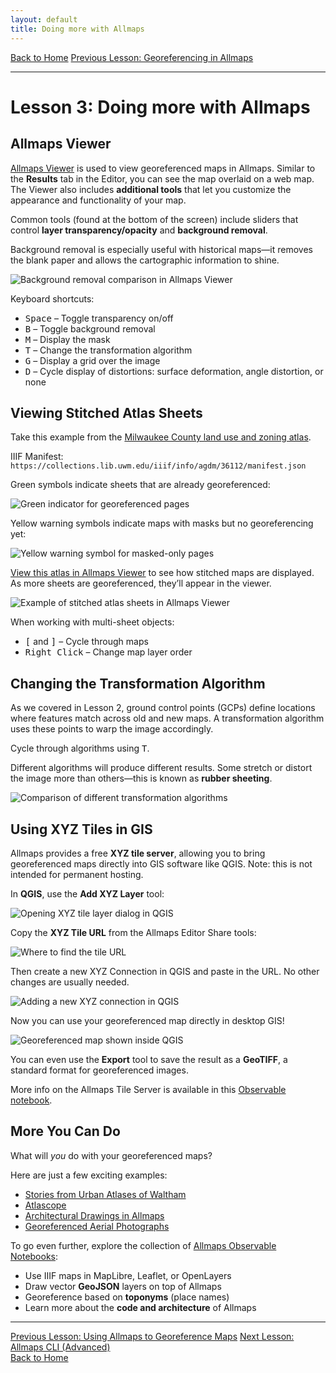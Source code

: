 ```yaml
---
layout: default
title: Doing more with Allmaps
---
```


<link rel="stylesheet" href="assets/css/custom.css">

<div class="button-group">
    <a href="index.html" class="button">Back to Home</a>
    <a href="Allmaps.html" class="button">Previous Lesson: Georeferencing in Allmaps</a>
</div>

* * *

# Lesson 3: Doing more with Allmaps

## Allmaps Viewer

[Allmaps Viewer](https://viewer.allmaps.org) is used to view georeferenced maps in Allmaps. Similar to the **Results** tab in the Editor, you can see the map overlaid on a web map.
The Viewer also includes **additional tools** that let you customize the appearance and functionality of your map.

Common tools (found at the bottom of the screen) include sliders that control **layer transparency/opacity** and **background removal**.

Background removal is especially useful with historical maps—it removes the blank paper and allows the cartographic information to shine.

![Background removal comparison in Allmaps Viewer](images/georef_nz8_Background.png)

Keyboard shortcuts:

- <kbd>Space</kbd> – Toggle transparency on/off
- <kbd>B</kbd> – Toggle background removal
- <kbd>M</kbd> – Display the mask
- <kbd>T</kbd> – Change the transformation algorithm
- <kbd>G</kbd> – Display a grid over the image
- <kbd>D</kbd> – Cycle display of distortions: surface deformation, angle distortion, or none

## Viewing Stitched Atlas Sheets

Take this example from the [Milwaukee County land use and zoning atlas](https://collections.lib.uwm.edu/digital/collection/agdm/id/36112).

IIIF Manifest: `https://collections.lib.uwm.edu/iiif/info/agdm/36112/manifest.json`

Green symbols indicate sheets that are already georeferenced:

![Green indicator for georeferenced pages](images/MultiPageGreen.png)

Yellow warning symbols indicate maps with masks but no georeferencing yet:

![Yellow warning symbol for masked-only pages](images/MultiPageYellow.png)

[View this atlas in Allmaps Viewer](https://viewer.allmaps.org/?url=https%3A%2F%2Fcollections.lib.uwm.edu%2Fiiif%2Finfo%2Fagdm%2F36112%2Fmanifest.json) to see how stitched maps are displayed. As more sheets are georeferenced, they’ll appear in the viewer.

![Example of stitched atlas sheets in Allmaps Viewer](images/MultiPageStitch.png)

When working with multi-sheet objects:

- <kbd>[</kbd> and <kbd>]</kbd> – Cycle through maps
- <kbd>Right Click</kbd> – Change map layer order

## Changing the Transformation Algorithm

As we covered in Lesson 2, ground control points (GCPs) define locations where features match across old and new maps. A transformation algorithm uses these points to warp the image accordingly.

Cycle through algorithms using <kbd>T</kbd>.

Different algorithms will produce different results. Some stretch or distort the image more than others—this is known as **rubber sheeting**.

![Comparison of different transformation algorithms](images/transform.gif)

## Using XYZ Tiles in GIS

Allmaps provides a free **XYZ tile server**, allowing you to bring georeferenced maps directly into GIS software like QGIS.
Note: this is not intended for permanent hosting.

In **QGIS**, use the **Add XYZ Layer** tool:

![Opening XYZ tile layer dialog in QGIS](images/QGIS1.png)

Copy the **XYZ Tile URL** from the Allmaps Editor Share tools:

![Where to find the tile URL](images/ShareXYZ.png)

Then create a new XYZ Connection in QGIS and paste in the URL. No other changes are usually needed.

![Adding a new XYZ connection in QGIS](images/QGIS2.png)

Now you can use your georeferenced map directly in desktop GIS!

![Georeferenced map shown inside QGIS](images/QGIS3.png)

You can even use the **Export** tool to save the result as a **GeoTIFF**, a standard format for georeferenced images.

More info on the Allmaps Tile Server is available in this [Observable notebook](https://observablehq.com/@allmaps/allmaps-tile-server).

## More You Can Do

What will *you* do with your georeferenced maps?

Here are just a few exciting examples:

- [Stories from Urban Atlases of Waltham](https://www.leventhalmap.org/articles/waltham-urban-atlas-essays/)
- [Atlascope](https://www.atlascope.org/)
- [Architectural Drawings in Allmaps](https://viewer.allmaps.org/?url=https%3A%2F%2Fsammeltassen.nl%2Fiiif-manifests%2Fallmaps%2Frivierahal-blijdorp.json)
- [Georeferenced Aerial Photographs](https://viewer.allmaps.org/?url=https%3A%2F%2Fannotations.allmaps.org%2Fimages%2F4bcc9463d2a68df4)

To go even further, explore the collection of [Allmaps Observable Notebooks](https://observablehq.com/@allmaps):

- Use IIIF maps in MapLibre, Leaflet, or OpenLayers
- Draw vector **GeoJSON** layers on top of Allmaps
- Georeference based on **toponyms** (place names)
- Learn more about the **code and architecture** of Allmaps

* * *

<div class="button-group">
    <a href="Allmaps.html" class="button">Previous Lesson: Using Allmaps to Georeference Maps</a>
    <a href="CLI-GeoTIFF.html" class="button">Next Lesson: Allmaps CLI (Advanced)</a>
</div>
    <a href="index.html" class="button">Back to Home</a>
